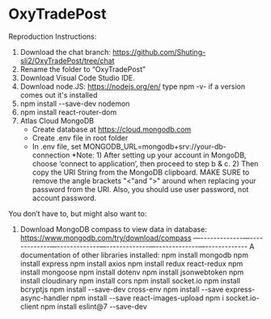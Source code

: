 # OxyTradePost
Reproduction Instructions: 
1. Download the chat branch: https://github.com/Shuting-sli2/OxyTradePost/tree/chat
3. Rename the folder to “OxyTradePost”
2. Download Visual Code Studio IDE.
3. Download node.JS: https://nodejs.org/en/
   type npm -v- 
   if a version comes out it's installed
4. npm install --save-dev nodemon
5. npm install react-router-dom
6. Atlas Cloud MongoDB
      - Create database at https://cloud.mongodb.com
      - Create .env file in root folder
      - In .env file, set MONGODB_URL=mongodb+srv://your-db-connection
		*Note: 1) After setting up your account in MongoDB, choose ‘connect to application’, then proceed to step b & c. 2) Then copy the URI String from the MongoDB       clipboard. MAKE SURE to remove the angle brackets "<"and ">" around <password> when replacing your password from the URI. Also, you should use user password,       not account password.
 
You don’t have to, but might also want to: 
1. Download MongoDB compass to view data in database: https://www.mongodb.com/try/download/compass
—-------------—-------------—-------------—-------------—-------------—-------------
A documentation of other libraries installed: 
npm install mongodb
npm install express
npm install axios
npm install redux react-redux
npm install mongoose
npm install dotenv
npm install jsonwebtoken
npm install cloudinary
npm install cors
npm install socket.io
npm install bcryptjs
npm install --save-dev cross-env
npm install --save express-async-handler
npm install --save react-images-upload
npm i socket.io-client
npm install eslint@7 --save-dev
